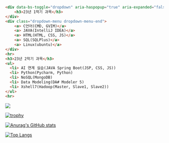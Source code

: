 ```html
<div data-bs-toggle="dropdown" aria-haspopup="true" aria-expanded="false">
    <h3>23년 1학기 과목</h3>
</div>
<div class="dropdown-menu dropdown-menu-end">
    <a> C언어(CMD, GVIM)</a>
    <a> JAVA(IntelliJ IDEA)</a>
    <a> HTML(HTML, CSS, JS)</a>
    <a> SQL(SQLPlus)</a>
    <a> Linux(ubuntu)</a>
</div>
<hr>
<h3>23년 2학기 과목</h3>
<ul>
  <li> AI 연계 실습(JAVA Spring Boot(JSP, CSS, JS))
  <li> Python(Pycharm, Python)
  <li> NoSQL(MongoDB)
  <li> Data Modeling(DA# Modeler 5)
  <li> Xshell7(Hadoop(Master, Slave1, Slave2))
</ul>
<hr>
```
<a href="mailto:donguk0105@gmail.com" target="_blank"><img src="https://img.shields.io/badge/donguk0105@gmail.com-EA4335?style=flat-square&logo=Gmail&logoColor=white"/></a>

[![trophy](https://github-profile-trophy.vercel.app/?username=donguk1)](https://github.com/donguk1/)

[![Anurag's GitHub stats](https://github-readme-stats.vercel.app/api?username=donguk1)](https://github.com/donguk1/)

[![Top Langs](https://github-readme-stats.vercel.app/api/top-langs/?username=donguk1)](https://github.com/donguk1/)
